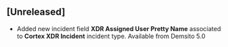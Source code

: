 ## [Unreleased]
- Added new incident field **XDR Assigned User Pretty Name** associated to **Cortex XDR Incident** incident type. Available from Demsito 5.0